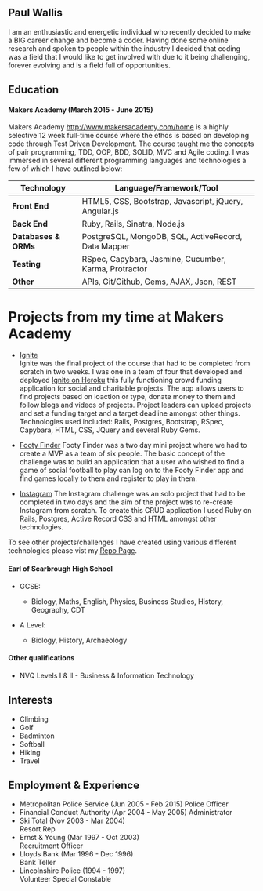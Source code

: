 ## Paul Wallis

I am an enthusiastic and energetic individual who recently decided to make a BIG career change and become a coder.
Having done some online research and spoken to people within the industry I decided that coding was a field that I would like to get involved with due to it being challenging, forever evolving and is a field full of opportunities.

## Education

#### Makers Academy (March 2015 - June 2015)
Makers Academy http://www.makersacademy.com/home is a highly selective 12 week full-time course where the ethos is based on developing code through Test Driven Development.  The course taught me the concepts of pair programming, TDD, OOP, BDD, SOLID, MVC and Agile coding. I was immersed in several different programming languages and technologies a few of which I have outlined below:

Technology | Language/Framework/Tool
-----------|------------------------
**Front End** | HTML5, CSS, Bootstrap, Javascript, jQuery, Angular.js
**Back End** | Ruby, Rails, Sinatra, Node.js
**Databases & ORMs** | PostgreSQL, MongoDB, SQL, ActiveRecord, Data Mapper
**Testing** | RSpec, Capybara, Jasmine, Cucumber, Karma, Protractor
**Other** | APIs, Git/Github, Gems, AJAX, Json, REST

# Projects from my time at Makers Academy

- [Ignite](https://github.com/PaulWallis42/final_project_2)  
  Ignite was the final project of the course that had to be completed from scratch in two weeks.  I was one in a team of four that developed and deployed [Ignite on Heroku](https://igniteit.herokuapp.com) this fully functioning crowd funding application for social and charitable projects.  The app allows users to find projects based on loaction or type, donate money to them and follow blogs and videos of projects.  Project leaders can upload projects and set a funding target and a target deadline amongst other things.  Technologies used included: Rails, Postgres, Bootstrap, RSpec, Capybara, HTML, CSS, JQuery and several Ruby Gems. 

- [Footy Finder](https://github.com/PaulWallis42/footy-finder)
  Footy Finder was a two day mini project where we had to create a MVP as a team of six people.  The basic concept of the challenge was to build an application that a user who wished to find a game of social football to play can log on to the Footy Finder app and find games locally to them and register to play in them.  

- [Instagram](https://github.com/PaulWallis42/instagram-challenge)
  The Instagram challenge was an solo project that had to be completed in two days and the aim of the project was to re-create Instagram from scratch.  To create this CRUD application I used Ruby on Rails, Postgres, Active Record CSS and HTML amongst other technologies.

To see other projects/challenges I have created using various different technologies please vist my [Repo Page](https://github.com/PaulWallis42?tab=repositories).



#### Earl of Scarbrough High School

- GCSE:
    - Biology, Maths, English, Physics, Business Studies, History, Geography, CDT

- A Level:
    - Biology, History, Archaeology

#### Other qualifications

- NVQ Levels I & II - Business & Information Technology

## Interests

- Climbing
- Golf
- Badminton
- Softball
- Hiking
- Travel

## Employment & Experience

- Metropolitan Police Service (Jun 2005 - Feb 2015) 
 Police Officer
- Financial Conduct Authority (Apr 2004 - May 2005) 
 Administrator
- Ski Total (Nov 2003 - Mar 2004)                   
 Resort Rep
- Ernst & Young (Mar 1997 - Oct 2003)               
 Recruitment Officer
- Lloyds Bank (Mar 1996 - Dec 1996)                 
 Bank Teller
- Lincolnshire Police (1994 - 1997)                 
 Volunteer Special Constable


